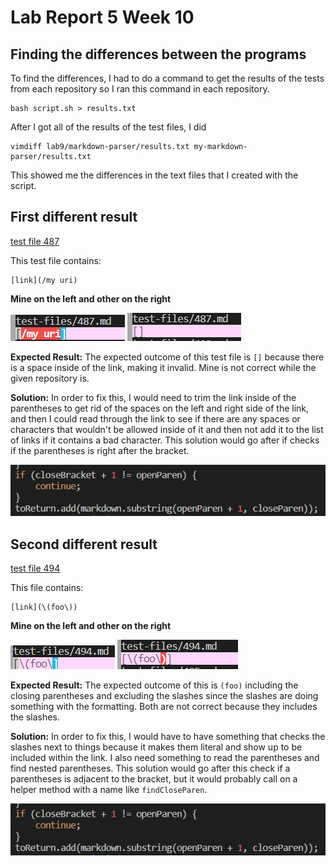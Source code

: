 # Lab Report 5 Week 10
## Finding the differences between the programs
To find the differences, I had to do a command to get the results of the tests from each repository so I ran this command in each repository.
```
bash script.sh > results.txt
```
After I got all of the results of the test files, I did
```
vimdiff lab9/markdown-parser/results.txt my-markdown-parser/results.txt
```
This showed me the differences in the text files that I created with the script.

## First different result
[test file 487](https://github.com/nidhidhamnani/markdown-parser/blob/main/test-files/487.md)

This test file contains:
```
[link](/my uri)
```
__Mine on the left and other on the right__

![image](lab5pics/lab5ss4.png)   ![image](lab5pics/lab5ss5.png)
<br>

__Expected Result:__ The expected outcome of this test file is `[]` because there is a space inside of the link, making it invalid. Mine is not correct while the given repository is.

__Solution:__ In order to fix this, I would need to trim the link inside of the parentheses to get rid of the spaces on the left and right side of the link, and then I could read through the link to see if there are any spaces or characters that wouldn't be allowed inside of it and then not add it to the list of links if it contains a bad character. This solution would go after if checks if the parentheses is right after the bracket.

![image](lab5pics/lab5ss6.png)

## Second different result
[test file 494](https://github.com/nidhidhamnani/markdown-parser/blob/main/test-files/494.md?plain=1)

This file contains:
```
[link](\(foo\))
```
__Mine on the left and other on the right__

![image](lab5pics/lab5ss7.png) ![image](lab5pics/lab5ss8.png)

__Expected Result:__ The expected outcome of this is `(foo)` including the closing parentheses and excluding the slashes since the slashes are doing something with the formatting. Both are not correct because they includes the slashes.

__Solution:__ In order to fix this, I would have to have something that checks the slashes next to things because it makes them literal and show up to be included within the link. I also need something to read the parentheses and find nested parentheses. This solution would go after this check if a parentheses is adjacent to the bracket, but it would probably call on a helper method with a name like `findCloseParen`.

![image](lab5pics/lab5ss6.png)
